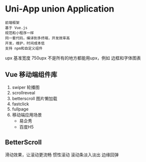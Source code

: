 # Uni-App union Application
	前端框架
	基于 Vue.js
	规范和小程序一样
	同一套代码，编译到多终端，开发效率高
	开发，维护，时间成本低
	支持 npm和自定义组件

upx 基准宽度 750upx
	不是所有的地方都能用upx，例如 边框和字体图表


## Vue 移动端组件库

1. swiper 轮播图
2. scrollreveal
3. betterscroll 图片懒加载
4. fastclick
5. fullpage
6. 移动端应用场景
	* 易企秀
	* 百度H5


## BetterScroll

滑动效果，让滚动更流畅
惯性滚动
滚动条淡入淡出
边缘回弹


